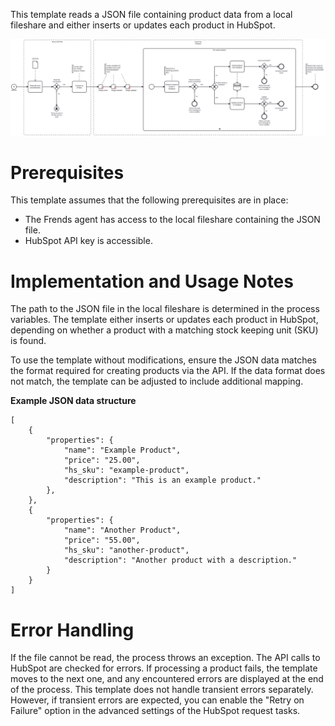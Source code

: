 This template reads a JSON file containing product data from a local fileshare and either inserts or updates each product in HubSpot.

![Template](assets/JSON_to_HubSpot_-_Products.svg)

# Prerequisites

This template assumes that the following prerequisites are in place:

- The Frends agent has access to the local fileshare containing the JSON file.
- HubSpot API key is accessible.

# Implementation and Usage Notes

The path to the JSON file in the local fileshare is determined in the process variables. The template either inserts or updates each product in HubSpot, depending on whether a product with a matching stock keeping unit (SKU) is found. 

To use the template without modifications, ensure the JSON data matches the format required for creating products via the API. If the data format does not match, the template can be adjusted to include additional mapping.

**Example JSON data structure**
```
[
    {
        "properties": {
            "name": "Example Product",
            "price": "25.00",
            "hs_sku": "example-product",
            "description": "This is an example product."
        }, 
    },
    {
        "properties": {
            "name": "Another Product",
            "price": "55.00",
            "hs_sku": "another-product",
            "description": "Another product with a description."
        }
    }
]
```

# Error Handling

If the file cannot be read, the process throws an exception. The API calls to HubSpot are checked for errors. If processing a product fails, the template moves to the next one, and any encountered errors are displayed at the end of the process. This template does not handle transient errors separately. However, if transient errors are expected, you can enable the "Retry on Failure" option in the advanced settings of the HubSpot request tasks.
